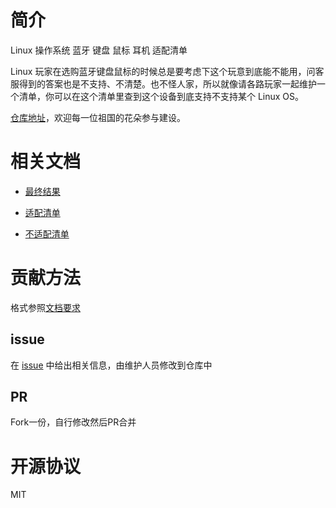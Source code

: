 # 简介

Linux 操作系统 蓝牙 键盘 鼠标 耳机 适配清单

Linux 玩家在选购蓝牙键盘鼠标的时候总是要考虑下这个玩意到底能不能用，问客服得到的答案也是不支持、不清楚。也不怪人家，所以就像请各路玩家一起维护一个清单，你可以在这个清单里查到这个设备到底支持不支持某个 Linux OS。

[仓库地址](https://gitee.com/anidea/linuxkeymouse?_from=gitee_search)，欢迎每一位祖国的花朵参与建设。

# 相关文档

- [最终结果](https://anidea.gitee.io/linuxkeymouse/#/)

- [适配清单](docs/success.md)

- [不适配清单](docs/fail.md)

# 贡献方法

格式参照[文档要求](docs/README.md)

## issue

在 [issue](https://gitee.com/anidea/linuxkeymouse/issues) 中给出相关信息，由维护人员修改到仓库中

## PR

Fork一份，自行修改然后PR合并

# 开源协议

MIT
